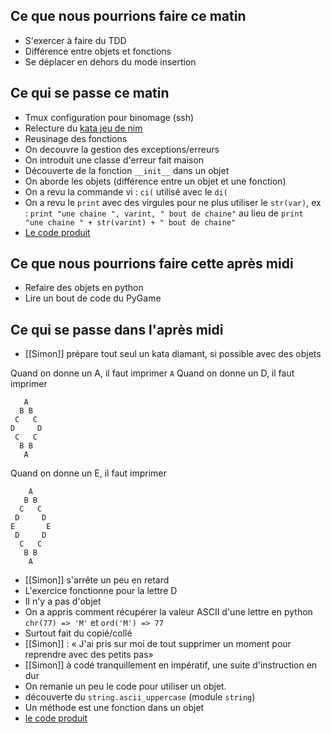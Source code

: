 ## Ce que nous pourrions faire ce matin

* S'exercer à faire du TDD
* Différence entre objets et fonctions
* Se déplacer en dehors du mode insertion

## Ce qui se passe ce matin

* Tmux configuration pour binomage (ssh)
* Relecture du [kata jeu de nim](http://codingdojo.org/kata/Nim/)
* Reusinage des fonctions
* On decouvre la gestion des exceptions/erreurs
* On introduit une classe d'erreur fait maison
* Découverte de la fonction `__init__` dans un objet
* On aborde les objets (différence entre un objet et une fonction)
* On a revu la commande vi : `ci(` utilisé avec le `di(`
* On a revu le `print` avec des virgules pour ne plus utiliser le `str(var)`, ex : `print "une chaine ", varint, " bout de chaine"` au lieu de `print "une chaine " + str(varint) + " bout de chaine"`
* [Le code produit](https://github.com/ut7/rookie-club/commit/9cae1fd1047e3105605c6c574a4fdde016159328)

## Ce que nous pourrions faire cette après midi

* Refaire des objets en python
* Lire un bout de code du PyGame

## Ce qui se passe dans l'après midi

* [[Simon]] prépare tout seul un kata diamant, si possible avec des objets

Quand on donne un A, il faut imprimer 
`A`
Quand on donne un D, il faut imprimer
```
   A
  B B
 C   C
D     D
 C   C
  B B
   A
```
Quand on donne un E, il faut imprimer
```
    A
   B B
  C   C
 D     D
E       E
 D     D
  C   C
   B B
    A
```

* [[Simon]] s'arrête un peu en retard
* L'exercice fonctionne pour la lettre D
* Il n'y a pas d'objet
* On a appris comment récupérer la valeur ASCII d'une lettre en python `chr(77) => 'M'` et `ord('M') => 77`
* Surtout fait du copié/collé
* [[Simon]] : « J'ai pris sur moi de tout supprimer un moment pour reprendre avec des petits pas»
* [[Simon]] à codé tranquillement en impératif, une suite d'instruction en dur
* On remanie un peu le code pour utiliser un objet.
* découverte du `string.ascii_uppercase` (module `string`)
* Un méthode est une fonction dans un objet
* [le code produit](https://github.com/ut7/rookie-club/commit/df59b6bde65b09b10de000530a4b2a4e5486e244)
